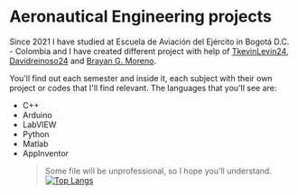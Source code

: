 # Aeronautical Engineering projects
Since 2021 I have studied at Escuela de Aviación del Ejército in Bogotá D.C. - Colombia and I have created different project with help of [TkevinLevin24](https://github.com/TkevinLevin24), [Davidreinoso24](https://github.com/Davidreinoso24) and [Brayan G. Moreno](https://github.com/bgarzonm).

You'll find out each semester and inside it, each subject with their own project or codes that I'll find relevant.
The languages that you'll see are:
- C++
- Arduino
- LabVIEW
- Python
- Matlab
- AppInventor
    > Some file will be unprofessional, so I hope you'll understand.
[![Top Langs](https://github-readme-stats-git-masterrstaa-rickstaa.vercel.app/api/top-langs/?username=anuraghazra)](https://github.com/juanbermudezg/aeronauticalEngineering)
